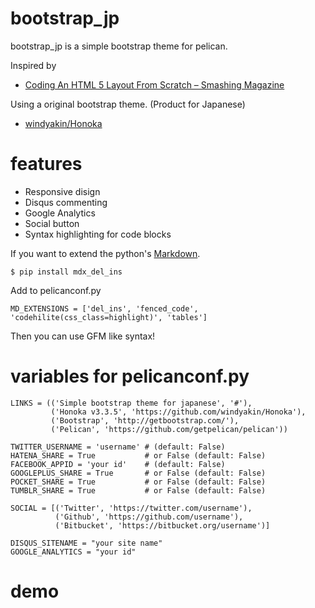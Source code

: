# bootstrap_jp

bootstrap_jp is a simple bootstrap theme for pelican.

Inspired by

* [Coding An HTML 5 Layout From Scratch – Smashing Magazine](http://www.smashingmagazine.com/2009/08/04/designing-a-html-5-layout-from-scratch/ "Coding An HTML 5 Layout From Scratch – Smashing Magazine")

Using a original bootstrap theme. (Product for Japanese)

* [windyakin/Honoka](https://github.com/windyakin/Honoka "windyakin/Honoka")

# features

* Responsive disign
* Disqus commenting
* Google Analytics
* Social button
* Syntax highlighting for code blocks

If you want to extend the python's [Markdown](https://pypi.python.org/pypi/Markdown "Markdown 2.6.2 : Python Package Index").

```
$ pip install mdx_del_ins
```

Add to pelicanconf.py

```
MD_EXTENSIONS = ['del_ins', 'fenced_code', 'codehilite(css_class=highlight)', 'tables']
```

Then you can use GFM like syntax!

# variables for pelicanconf.py

```
LINKS = (('Simple bootstrap theme for japanese', '#'),
         ('Honoka v3.3.5', 'https://github.com/windyakin/Honoka'),
         ('Bootstrap', 'http://getbootstrap.com/'),
         ('Pelican', 'https://github.com/getpelican/pelican'))

TWITTER_USERNAME = 'username' # (default: False)
HATENA_SHARE = True           # or False (default: False)
FACEBOOK_APPID = 'your id'    # (default: False)
GOOGLEPLUS_SHARE = True       # or False (default: False)
POCKET_SHARE = True           # or False (default: False)
TUMBLR_SHARE = True           # or False (default: False)

SOCIAL = [('Twitter', 'https://twitter.com/username'),
          ('Github', 'https://github.com/username'),
          ('Bitbucket', 'https://bitbucket.org/username')]

DISQUS_SITENAME = "your site name"
GOOGLE_ANALYTICS = "your id"
```

# demo

![]()

